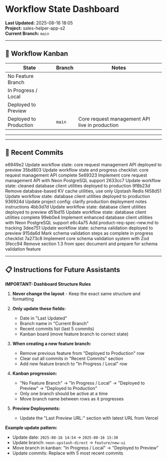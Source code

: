 # Workflow State Dashboard

**Last Updated:** 2025-08-16 18:05  
**Project:** sales-helper-app-s2  
**Current Branch:** `main`

---

## 🚦 Workflow Kanban

| State                  | Branch                | Notes                |
|-------------------------|-----------------------|----------------------|
| No Feature Branch       |                       |                      |
| In Progress / Local     |                       |                      |
| Deployed to Preview     |                       |                      |
| Deployed to Production  | `main`                | Core request management API live in production |

---


---

## 📝 Recent Commits
e6949e2 Update workflow state: core request management API deployed to preview
35bd803 Update workflow state and progress checklist: core request management API complete
5e69323 Implement core request management API with Neon PostgreSQL support
2633cc7 Update workflow state: cleaned database client utilities deployed to production
9f8b23d Remove database-based KV cache utilities, use only Upstash Redis
f458d51 Update workflow state: database client utilities deployed to production
936924d Update project config: clarify production deployment notes instructions
4bb3d7d Update workflow state: database client utilities deployed to preview
d51bd15 Update workflow state: database client utilities complete
99eb0e4 Implement enhanced database client utilities with Neon PostgreSQL support
e6c4a75 Add product-req-spec-new.md to tracking
3dee751 Update workflow state: schema validation deployed to preview
915da6d Mark schema validation steps as complete in progress checklist
7a273c8 Implement core schema validation system with Zod
3fecc94 Remove section 1.3 from spec document and prepare for schema validation feature

---

## 📋 Instructions for Future Assistants

**IMPORTANT: Dashboard Structure Rules**

1. **Never change the layout** - Keep the exact same structure and formatting

2. **Only update these fields:**
   - Date in "Last Updated" 
   - Branch name in "Current Branch"
   - Recent commits list (last 5 commits)
   - Kanban board (move feature branch to correct state)

3. **When creating a new feature branch:**
   - Remove previous feature from "Deployed to Production" row
   - Clear out all commits in "Recent Commits" section
   - Add new feature branch to "In Progress / Local" row

4. **Kanban progression:**
   - "No Feature Branch" → "In Progress / Local" → "Deployed to Preview" → "Deployed to Production"
   - Only one branch should be active at a time
   - Move branch name between rows as it progresses

5. **Preview Deployemnts:**
   - Update the "Last Preview URL:" section with latest URL from Vercel


**Example update pattern:**
- Update date: `2025-08-16 14:54` → `2025-08-16 15:30`
- Update branch: `neon-upstash-direct` → `feature/new-ui`
- Move branch in kanban: "In Progress / Local" → "Deployed to Preview"
- Update commits: Replace with 5 most recent commits
